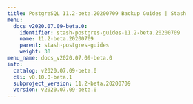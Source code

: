 ```yaml
---
title: PostgreSQL 11.2-beta.20200709 Backup Guides | Stash
menu:
  docs_v2020.07.09-beta.0:
    identifier: stash-postgres-guides-11.2-beta.20200709
    name: 11.2-beta.20200709
    parent: stash-postgres-guides
    weight: 30
menu_name: docs_v2020.07.09-beta.0
info:
  catalog: v2020.07.09-beta.0
  cli: v0.10.0-beta.1
  subproject_version: 11.2-beta.20200709
  version: v2020.07.09-beta.0
---
```


